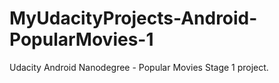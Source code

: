 # MyUdacityProjects-Android-PopularMovies-1

Udacity Android Nanodegree - Popular Movies Stage 1 project.